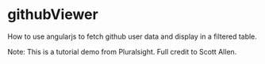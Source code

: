 # githubViewer
How to use angularjs to fetch github user data and display in a filtered table.

Note: This is a tutorial demo from Pluralsight. Full credit to Scott Allen.
